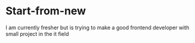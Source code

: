 # Start-from-new
I am currently fresher but  is trying to make a good frontend developer with small project in the it field
